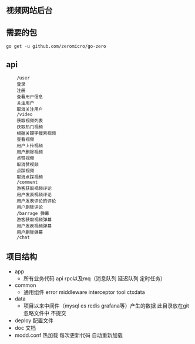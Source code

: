 ## 视频网站后台


## 需要的包
```shell
go get -u github.com/zeromicro/go-zero

```
## api
        /user
        登录
        注册
        查看用户信息
        关注用户
        取消关注用户
        /video
        获取视频列表
        获取热门视频
        根据关键字搜索视频
        查看视频
        用户上传视频
        用户删除视频
        点赞视频
        取消赞视频
        点踩视频
        取消点踩视频
        /comment
        游客获取视频评论
        用户发表视频评论
        用户发表评论的评论
        用户删除评论
        /barrage 弹幕
        游客获取视频弹幕
        用户发表视频弹幕
        用户删除弹幕
        /chat 

## 项目结构 
* app 
  * 所有业务代码 api rpc以及mq（消息队列 延迟队列 定时任务）
* common 
  * 通用组件 error middleware interceptor tool ctxdata
* data 
  * 项目以来中间件（mysql es redis grafana等）产生的数据 此目录放在git忽略文件中 不提交
* deploy 配置文件
* doc 文档
* modd.conf 热加载 每次更新代码 自动重新加载